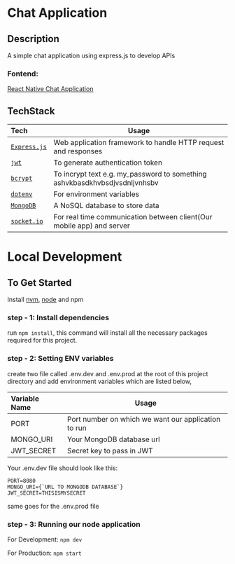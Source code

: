 # Chat Application

## Description

A simple chat application using express.js to develop APIs

### Fontend:

[React Native Chat Application][7]

## TechStack

| Tech | Usage |
| :- | - |
| [`Express.js`][1] | Web application framework to handle HTTP request and responses |
| [`jwt`][2] | To generate authentication token |
| [`bcrypt`][3] | To incrypt text e.g. my_password to something ashvkbasdkhvbsdjvsdnljvnhsbv |
| [`dotenv`][4] | For environment variables |
| [`MongoDB`][5] | A NoSQL database to store data |
| [`socket.io`][6] | For real time communication between client(Our mobile app) and server |

# Local Development

## To Get Started

Install [nvm][8], [node][9] and npm

### step - 1: Install dependencies

run <code>npm install</code>, this command will install all the necessary packages required for this project.

### step - 2: Setting ENV variables

create two file called .env.dev and .env.prod at the root of this project directory and add environment variables which are listed below,

| Variable Name | Usage |
| :- | - |
| PORT | Port number on which we want our application to run |
| MONGO_URI | Your MongoDB database url |
| JWT_SECRET | Secret key to pass in JWT |

Your .env.dev file should look like this:

    PORT=8080
    MONGO_URI={`URL TO MONGODB DATABASE`}
    JWT_SECRET=THISISMYSECRET

same goes for the .env.prod file

### step - 3: Running our node application

For Development: `npm dev`

For Production: `npm start`

[1]: https://expressjs.com/ "Express.js"
[2]: https://jwt.io/ "JWT"
[3]: https://www.npmjs.com/package/bcrypt "bcrypt"
[4]: https://www.npmjs.com/package/dotenv "dotenv"
[5]: https://www.mongodb.com/languages/express-mongodb-rest-api-tutorial "MongoDB"
[6]: https://socket.io/docs/v4/server-api/ "socket.io"

[7]: https://github.com/jdarshan5/React-Native-Chat "React Native Chat"

[8]: https://github.com/nvm-sh/nvm "NVM"
[9]: https://nodejs.org/en "Node.js"

